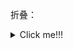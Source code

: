 折叠：
<details hide me>  
  <summary>Click me!!!</summary>
  xxxxx
  
  yyyyy
  
  zzzzz
  
</details>
